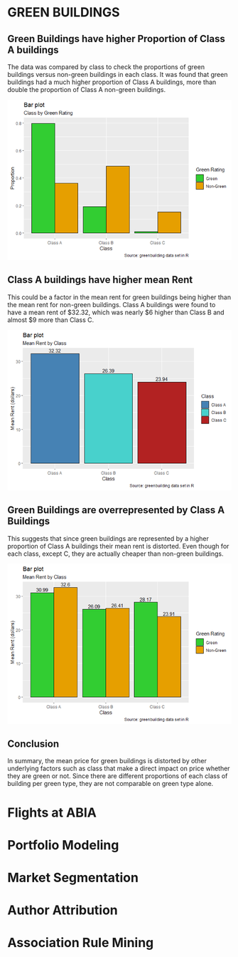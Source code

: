 # GREEN BUILDINGS

## Green Buildings have higher Proportion of Class A buildings

The data was compared by class to check the proportions of green
buildings versus non-green buildings in each class. It was found that
green buildings had a much higher proportion of Class A buildings, more
than double the proportion of Class A non-green buildings.

![](Final_WIP_files/figure-gfm/unnamed-chunk-2-1.png)<!-- -->

## Class A buildings have higher mean Rent

This could be a factor in the mean rent for green buildings being higher
than the mean rent for non-green buildings. Class A buildings were found
to have a mean rent of $32.32, which was nearly $6 higher than Class B
and almost $9 more than Class C.

![](Final_WIP_files/figure-gfm/unnamed-chunk-3-1.png)<!-- -->

## Green Buildings are overrepresented by Class A Buildings

This suggests that since green buildings are represented by a higher
proportion of Class A buildings their mean rent is distorted. Even
though for each class, except C, they are actually cheaper than
non-green buildings.

![](Final_WIP_files/figure-gfm/unnamed-chunk-4-1.png)<!-- -->

## Conclusion

In summary, the mean price for green buildings is distorted by other
underlying factors such as class that make a direct impact on price
whether they are green or not. Since there are different proportions of
each class of building per green type, they are not comparable on green
type alone.

# Flights at ABIA

# Portfolio Modeling

# Market Segmentation

# Author Attribution

# Association Rule Mining
